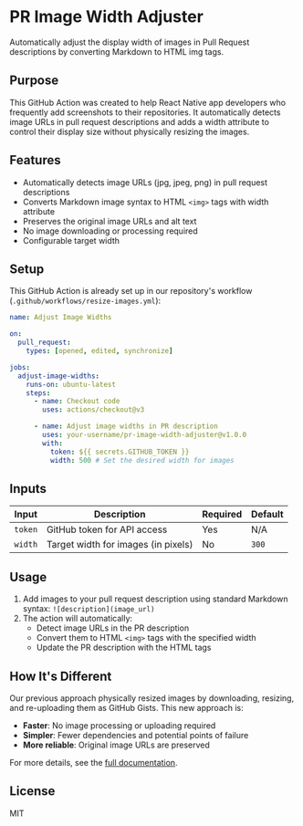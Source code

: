 # PR Image Width Adjuster

Automatically adjust the display width of images in Pull Request descriptions by converting Markdown to HTML img tags.

## Purpose

This GitHub Action was created to help React Native app developers who frequently add screenshots to their repositories. It automatically detects image URLs in pull request descriptions and adds a width attribute to control their display size without physically resizing the images.

## Features

- Automatically detects image URLs (jpg, jpeg, png) in pull request descriptions
- Converts Markdown image syntax to HTML `<img>` tags with width attribute
- Preserves the original image URLs and alt text
- No image downloading or processing required
- Configurable target width

## Setup

This GitHub Action is already set up in our repository's workflow (`.github/workflows/resize-images.yml`):

```yaml
name: Adjust Image Widths

on:
  pull_request:
    types: [opened, edited, synchronize]

jobs:
  adjust-image-widths:
    runs-on: ubuntu-latest
    steps:
      - name: Checkout code
        uses: actions/checkout@v3

      - name: Adjust image widths in PR description
        uses: your-username/pr-image-width-adjuster@v1.0.0
        with:
          token: ${{ secrets.GITHUB_TOKEN }}
          width: 500 # Set the desired width for images
```

## Inputs

| Input   | Description                         | Required | Default |
| ------- | ----------------------------------- | -------- | ------- |
| `token` | GitHub token for API access         | Yes      | N/A     |
| `width` | Target width for images (in pixels) | No       | `300`   |

## Usage

1. Add images to your pull request description using standard Markdown syntax: `![description](image_url)`
2. The action will automatically:
   - Detect image URLs in the PR description
   - Convert them to HTML `<img>` tags with the specified width
   - Update the PR description with the HTML tags

## How It's Different

Our previous approach physically resized images by downloading, resizing, and re-uploading them as GitHub Gists. This new approach is:

- **Faster**: No image processing or uploading required
- **Simpler**: Fewer dependencies and potential points of failure
- **More reliable**: Original image URLs are preserved

For more details, see the [full documentation](.github/IMAGE_WIDTH_ADJUSTER.md).

## License

MIT
